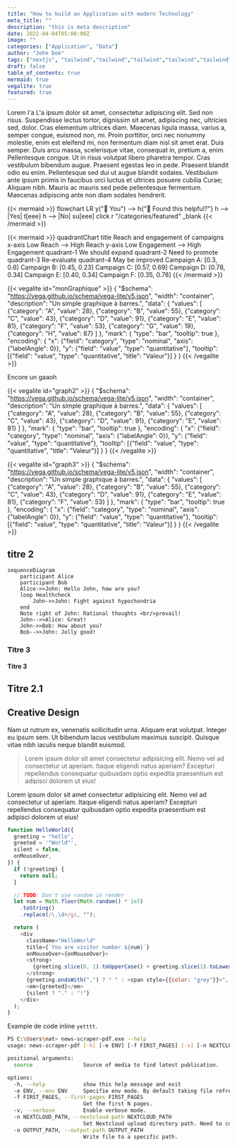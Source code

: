```yaml
---
title: "How to build an Application with modern Technology"
meta_title: ""
description: "this is meta description"
date: 2022-04-04T05:00:00Z
image: ""
categories: ["Application", "Data"]
author: "John Doe"
tags: ["nextjs", "tailwind","tailwind","tailwind","tailwind","tailwind","tailwind","tailwind","tailwind","tailwind",]
draft: false
table_of_contents: true
mermaid: true
vegalite: true
featured: true
---
```




Lorem  l'a L'a ipsum dolor sit amet, consectetur adipiscing elit. Sed non risus. Suspendisse lectus tortor, dignissim sit amet, adipiscing nec, ultricies sed, dolor. Cras elementum ultrices diam. Maecenas ligula massa, varius a, semper congue, euismod non, mi. Proin porttitor, orci nec nonummy molestie, enim est eleifend mi, non fermentum diam nisl sit amet erat. Duis semper. Duis arcu massa, scelerisque vitae, consequat in, pretium a, enim. Pellentesque congue. Ut in risus volutpat libero pharetra tempor. Cras vestibulum bibendum augue. Praesent egestas leo in pede. Praesent blandit odio eu enim. Pellentesque sed dui ut augue blandit sodales. Vestibulum ante ipsum primis in faucibus orci luctus et ultrices posuere cubilia Curae; Aliquam nibh. Mauris ac mauris sed pede pellentesque fermentum. Maecenas adipiscing ante non diam sodales hendrerit. 


{{< mermaid >}}
flowchart LR
    y("👫 You") --> h{"🤝 Found this helpful?"}
    h --> |Yes| t[eee]
    h --> |No| su[eee]
    click r "/categories/featured" _blank
{{< /mermaid >}}


{{< mermaid >}}
quadrantChart
    title Reach and engagement of campaigns
    x-axis Low Reach --> High Reach
    y-axis Low Engagement --> High Engagement
    quadrant-1 We should expand
    quadrant-2 Need to promote
    quadrant-3 Re-evaluate
    quadrant-4 May be improved
    Campaign A: [0.3, 0.6]
    Campaign B: [0.45, 0.23]
    Campaign C: [0.57, 0.69]
    Campaign D: [0.78, 0.34]
    Campaign E: [0.40, 0.34]
    Campaign F: [0.35, 0.78]
{{< /mermaid >}}


{{< vegalite id="monGraphique" >}}
{
  "$schema": "https://vega.github.io/schema/vega-lite/v5.json",
  "width": "container",
  "description": "Un simple graphique à barres.",
  "data": {
    "values": [
      {"category": "A", "value": 28},
      {"category": "B", "value": 55},
      {"category": "C", "value": 43},
      {"category": "D", "value": 91},
      {"category": "E", "value": 81},
      {"category": "F", "value": 53},
      {"category": "G", "value": 19},
      {"category": "H", "value": 87}
    ]
  },
  "mark": {
    "type": "bar",
    "tooltip": true
  },
  "encoding": {
    "x": {"field": "category", "type": "nominal", "axis": {"labelAngle": 0}},
    "y": {"field": "value", "type": "quantitative"},
    "tooltip": [{"field": "value", "type": "quantitative", "title": "Valeur"}]
  }
}
{{< /vegalite >}}


Encore un gaaoh

{{< vegalite id="graph2" >}}
{
  "$schema": "https://vega.github.io/schema/vega-lite/v5.json",
  "width": "container",
  "description": "Un simple graphique à barres.",
  "data": {
    "values": [
      {"category": "A", "value": 28},
      {"category": "B", "value": 55},
      {"category": "C", "value": 43},
      {"category": "D", "value": 91},
      {"category": "E", "value": 81}
    ]
  },
  "mark": {
    "type": "bar",
    "tooltip": true
  },
  "encoding": {
    "x": {"field": "category", "type": "nominal", "axis": {"labelAngle": 0}},
    "y": {"field": "value", "type": "quantitative"},
    "tooltip": [{"field": "value", "type": "quantitative", "title": "Valeur"}]
  }
}
{{< /vegalite >}}


{{< vegalite id="graph3" >}}
{
  "$schema": "https://vega.github.io/schema/vega-lite/v5.json",
  "width": "container",
  "description": "Un simple graphique à barres.",
  "data": {
    "values": [
      {"category": "A", "value": 28},
      {"category": "B", "value": 55},
      {"category": "C", "value": 43},
      {"category": "D", "value": 91},
      {"category": "E", "value": 81},
      {"category": "F", "value": 53}
    ]
  },
  "mark": {
    "type": "bar",
    "tooltip": true
  },
  "encoding": {
    "x": {"field": "category", "type": "nominal", "axis": {"labelAngle": 0}},
    "y": {"field": "value", "type": "quantitative"},
    "tooltip": [{"field": "value", "type": "quantitative", "title": "Valeur"}]
  }
}
{{< /vegalite >}}



## titre 2
```mermaid
sequenceDiagram
    participant Alice
    participant Bob
    Alice->>John: Hello John, how are you?
    loop Healthcheck
        John->>John: Fight against hypochondria
    end
    Note right of John: Rational thoughts <br/>prevail!
    John-->>Alice: Great!
    John->>Bob: How about you?
    Bob-->>John: Jolly good!
```





### Titre 3

#### Titre 3

## Titre 2.1

## Creative Design

Nam ut rutrum ex, venenatis sollicitudin urna. Aliquam erat volutpat. Integer eu ipsum sem. Ut bibendum lacus vestibulum maximus suscipit. Quisque vitae nibh iaculis neque blandit euismod.

> Lorem ipsum dolor sit amet consectetur adipisicing elit. Nemo vel ad consectetur ut aperiam. Itaque eligendi natus aperiam? Excepturi repellendus consequatur quibusdam optio expedita praesentium est adipisci dolorem ut eius!

Lorem ipsum dolor sit amet consectetur adipisicing elit. Nemo vel ad consectetur ut aperiam. Itaque eligendi natus aperiam? Excepturi repellendus consequatur quibusdam optio expedita praesentium est adipisci dolorem ut eius!

```js
function HelloWorld({
  greeting = "hello",
  greeted = '"World"',
  silent = false,
  onMouseOver,
}) {
  if (!greeting) {
    return null;
  }

  // TODO: Don't use random in render
  let num = Math.floor(Math.random() * 1e7)
    .toString()
    .replace(/\.\d+/gi, "");

  return (
    <div
      className="HelloWorld"
      title={`You are visitor number ${num}`}
      onMouseOver={onMouseOver}>
      <strong>
        {greeting.slice(0, 1).toUpperCase() + greeting.slice(1).toLowerCase()}
      </strong>
      {greeting.endsWith(",") ? " " : <span style={{color: "grey"}}>", "</span>}
      <em>{greeted}</em>
      {silent ? "." : "!"}
    </div>
  );
}

```

Example de code inline `yetttt`.

```bash
PS C:\Users\mat> news-scraper-pdf.exe --help
usage: news-scraper-pdf [-h] [-e ENV] [-f FIRST_PAGES] [-v] [-n NEXTCLOUD_PATH] [-o OUTPUT_PATH] source razr rzer rzer zerze rez rezrez rez r

positional arguments:
  source                Source of media to find latest publication.

options:
  -h, --help            show this help message and exit
  -e ENV, --env ENV     Specifie env mode. By default taking file refrenced in os variable ENV_NEWS_SCRAPER.
  -f FIRST_PAGES, --first-pages FIRST_PAGES
                        Get the first N pages.
  -v, --verbose         Enable verbose mode.
  -n NEXTCLOUD_PATH, --nextcloud-path NEXTCLOUD_PATH
                        Set Nextcloud upload directory path. Need to configure valid connection with --env
  -o OUTPUT_PATH, --output-path OUTPUT_PATH
                        Write file to a specific path.
```